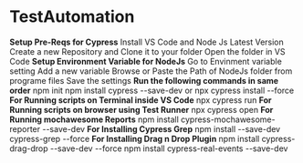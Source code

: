 # TestAutomation
**Setup Pre-Reqs for Cypress**
Install VS Code and Node Js Latest Version
Create a new Repository and Clone it to your folder
Open the folder in VS Code 
**Setup Environment Variable for NodeJs**
Go to Envinment variable setting 
Add a new variable
Browse or Paste the Path of NodeJs folder from programe files
Save the settings
**Run the following commands in same order**
npm init
npm install cypress --save-dev
or npx cypress install --force
**For Running scripts on Terminal inside VS Code**
npx cypress run
**For Running scripts on browser using Test Runner**
npx cypress open
**For Running mochawesome Reports**
npm install cypress-mochawesome-reporter --save-dev
**For Installing Cypress Grep**
npm install --save-dev cypress-grep --force
**For Installing Drag n Drop Plugin**
npm install cypress-drag-drop --save-dev --force
npm install cypress-real-events --save-dev